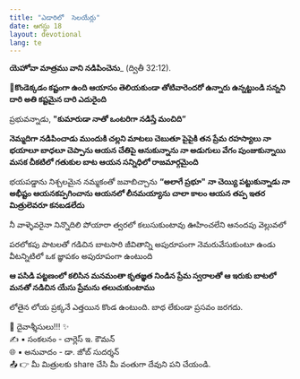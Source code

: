 ```yaml
---
title: "ఎడారిలో  సెలయేర్లు"
date: ఆగస్టు 18
layout: devotional
lang: te
---
```


**యెహోవా మాత్రము వాని నడిపించెను**_ (ద్వితీ 32:12).

**📖కొండెక్కడం కష్టంగా ఉంది ఆయాసం తెలియకుండా తోటివారెందరో ఉన్నారు ఉన్నట్టుండి సన్నని దారి అతి కష్టమైన దారి ఎదురైంది**

ప్రభువన్నాడు, **"కుమారుడా నాతో ఒంటరిగా నడిస్తే మంచిది”**

**నెమ్మదిగా నడిపించాడు ముందుకి చల్లని మాటలు చెబుతూ పైపైకి తన ప్రేమ రహస్యాలు నా భయాలూ బాధలూ చెప్పాను ఆయన చేతిపై ఆనుకున్నాను నా అడుగులు వేగం పుంజుకున్నాయి మసక చీకటిలో గతుకుల బాట ఆయన సన్నిధిలో రాజమార్గమైంది**

భయపడ్డాను నిశ్చలమైన నమ్మకంతో జవాబిచ్చాను **“అలాగే ప్రభూ"**
**నా చెయ్యి పట్టుకున్నాడు నా అభీష్టం ఆయనకప్పగించాను ఆయనలో లీనమయ్యాను చాలా కాలం ఆయన తప్ప ఇతర మిత్రులెవరూ కనబడలేదు**

నీ వాళ్ళెవరైనా నిన్నొదిలి పోయారా త్వరలో కలుసుకుంటావు
ఊహించలేని ఆనందపు వెల్లువలో

పరలోకపు పాటలతో
గడిచిన బాటసారి జీవితాన్ని
అపురూపంగా నెమరువేసుకుంటూ ఉండు
వీటన్నిటిలో ఒక జ్ఞాపకం
అపురూపంగా ఉంటుంది

**ఆ పసిడి పట్టణంలో కలిసిన మనమంతా కృతజ్ఞత నిండిన ప్రేమ స్వరాలతో ఆ ఇరుకు బాటలో మనతో నడిచిన యేసు ప్రేమను తలుచుకుంటాము**

లోతైన లోయ ప్రక్కనే ఎత్తయిన కొండ ఉంటుంది. బాధ లేకుండా ప్రసవం జరగదు.


<div class="blessing">🙏 <span class="bless-text">దైవాశ్శీసులు!!!</span> ✨</div>

<div class="credit">✍️ <span class="credit-text">▪ సంకలనం - చార్లెస్ ఇ. కౌమన్</span></div>
<div class="credit">🌐 <span class="credit-text">▪ అనువాదం - డా. జోబ్ సుదర్శన్</span></div>


<div class="share">📤 👉 <span class="share-text">మీ మిత్రులకు share చేసి మీ వంతుగా దేవుని పని చేయండి.</span></div>
